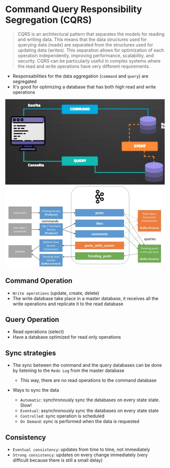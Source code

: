 # Command Query Responsibility Segregation (CQRS)

> CQRS is an architectural pattern that separates the models for reading and writing data. This means that the data structures used for querying data (reads) are separated from the structures used for updating data (writes). This separation allows for optimization of each operation independently, improving performance, scalability, and security. CQRS can be particularly useful in complex systems where the read and write operations have very different requirements.

- Responsabilities for the data aggregation (`command` and `query`) are segregated
- It's good for optimizing a database that has both high read and write operations

![CQRS Databases](.images/cqrs-databases.png)
![CQRS](.images/cqrs.png)

## Command Operation

- `Write operations` (update, create, delete)
- The write database take place in a master database, it receives all the write operations and replicate it to the read database

## Query Operation

- Read operations (select)
- Have a database optimized for read only operations

## Sync strategies

- The sync between the command and the query databases can be done by listening to the `Redo Log` from the master database
  - This way, there are no read operations to the command database

- Ways to sync the data
  - `Automatic`: synchronously sync the databases on every state state. Slow!
  - `Eventual`: asynchronously sync the databases on every state state
  - `Controlled`: sync operation is scheduled
  - `On Demand`: sync is performed when the data is requested

## Consistency

- `Eventual consistency`: updates from time to time, not immediately
- `Strong consistency`: updates on every change immediately (very difficult because there is still a small delay)
